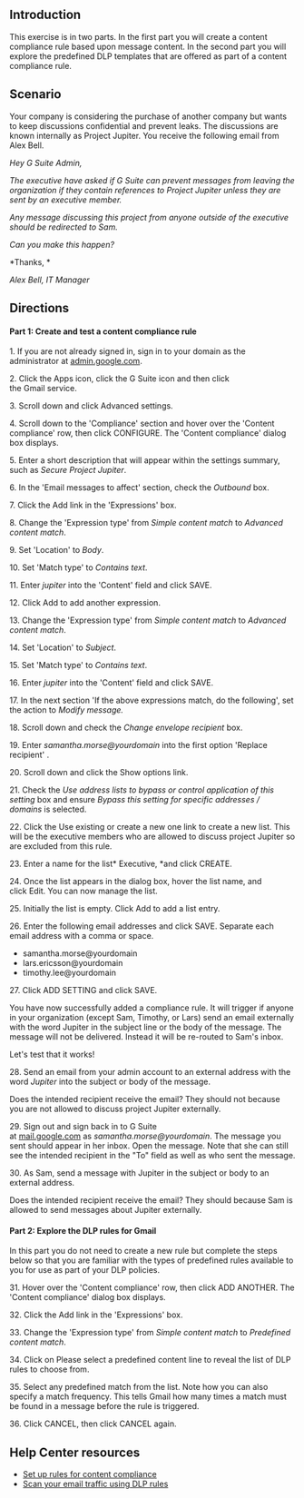 ## Introduction

This exercise is in two parts. In the first part you will create a content compliance rule based upon message content. In the second part you will explore the predefined DLP templates that are offered as part of a content compliance rule.

## Scenario

Your company is considering the purchase of another company but wants to keep discussions confidential and prevent leaks. The discussions are known internally as Project Jupiter. You receive the following email from Alex Bell.

*Hey G Suite Admin,*

*The executive have asked if G Suite can prevent messages from leaving the organization if they contain references to Project Jupiter unless they are sent by an executive member.*

*Any message discussing this project from anyone outside of the executive should be redirected to Sam.*

*Can you make this happen?*

*Thanks, *

*Alex Bell, IT Manager*

## Directions

#### Part 1: Create and test a content compliance rule

1\. If you are not already signed in, sign in to your domain as the administrator at [admin.google.com](https://admin.google.com/).

2\. Click the Apps icon, click the G Suite icon and then click the Gmail service.

3\. Scroll down and click Advanced settings.

4\. Scroll down to the 'Compliance' section and hover over the 'Content compliance' row, then click CONFIGURE. The 'Content compliance' dialog box displays.

5\. Enter a short description that will appear within the settings summary, such as *Secure Project Jupiter*.

6\. In the 'Email messages to affect' section, check the *Outbound* box.

7\. Click the Add link in the 'Expressions' box.

8\. Change the 'Expression type' from *Simple content match* to *Advanced content match*.

9\. Set 'Location' to *Body*.

10\. Set 'Match type' to *Contains text*.

11\. Enter *jupiter* into the 'Content' field and click SAVE.

12\. Click Add to add another expression.

13\. Change the 'Expression type' from *Simple content match* to *Advanced content match*.

14\. Set 'Location' to *Subject*.

15\. Set 'Match type' to *Contains text*.

16\. Enter *jupiter* into the 'Content' field and click SAVE.

17\. In the next section 'If the above expressions match, do the following', set the action to *Modify message.*

18\. Scroll down and check the *Change envelope recipient* box.

19\. Enter *samantha.morse@yourdomain* into the first option 'Replace recipient' .

20\. Scroll down and click the Show options link.

21\. Check the *Use address lists to bypass or control application of this setting* box and ensure *Bypass this setting for specific addresses / domains* is selected.

22\. Click the Use existing or create a new one link to create a new list. This will be the executive members who are allowed to discuss project Jupiter so are excluded from this rule.

23\. Enter a name for the list* Executive, *and click CREATE.

24\. Once the list appears in the dialog box, hover the list name, and click Edit. You can now manage the list.

25\. Initially the list is empty. Click Add to add a list entry.

26\. Enter the following email addresses and click SAVE. Separate each email address with a comma or space.

-   samantha.morse@yourdomain
-   lars.ericsson@yourdomain
-   timothy.lee@yourdomain

27\. Click ADD SETTING and click SAVE.

You have now successfully added a compliance rule. It will trigger if anyone in your organization (except Sam, Timothy, or Lars) send an email externally with the word Jupiter in the subject line or the body of the message. The message will not be delivered. Instead it will be re-routed to Sam's inbox.

Let's test that it works!

28\. Send an email from your admin account to an external address with the word *Jupiter* into the subject or body of the message.

Does the intended recipient receive the email? They should not because you are not allowed to discuss project Jupiter externally.

29\. Sign out and sign back in to G Suite at [mail.google.com](https://mail.google.com/ "mail.google.com") as *samantha.morse@yourdomain*. The message you sent should appear in her inbox. Open the message. Note that she can still see the intended recipient in the "To" field as well as who sent the message.

30\. As Sam, send a message with Jupiter in the subject or body to an external address.

Does the intended recipient receive the email? They should because Sam is allowed to send messages about Jupiter externally.

#### Part 2: Explore the DLP rules for Gmail

In this part you do not need to create a new rule but complete the steps below so that you are familiar with the types of predefined rules available to you for use as part of your DLP policies.

31\. Hover over the 'Content compliance' row, then click ADD ANOTHER. The 'Content compliance' dialog box displays.

32\. Click the Add link in the 'Expressions' box.

33\. Change the 'Expression type' from *Simple content match* to *Predefined content match*.

34\. Click on Please select a predefined content line to reveal the list of DLP rules to choose from.

35\. Select any predefined match from the list. Note how you can also specify a match frequency. This tells Gmail how many times a match must be found in a message before the rule is triggered.

36\. Click CANCEL, then click CANCEL again.

## Help Center resources

-   [Set up rules for content compliance](https://support.google.com/a/answer/1346934 "Set up rules for content compliance")
-   [Scan your email traffic using DLP rules](https://support.google.com/a/answer/6280516 "Scan your email traffic using DLP rules")
